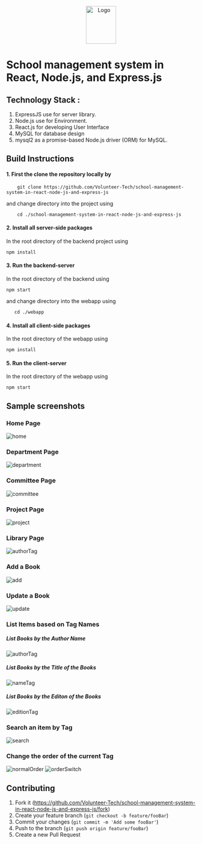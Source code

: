 <p align="center">
  <a href="#">
    <img src="https://github.com/Volunteer-Tech/school-management-system-in-react-node-js-and-express-js/blob/main/webapp/src/images/project-lg.png" alt="Logo" width="80" height="100">
  </a>

  # School management system in React, Node.js,  and Express.js


## Technology Stack :

1.  ExpressJS use for server library.
2.  Node.js use for Environment.
3.  React.js for developing User Interface
4.  MySQL for database design
5.  mysql2 as a promise-based Node.js driver (ORM) for MySQL.


## Build Instructions

#### 1. First the clone the repository locally by

```
    git clone https://github.com/Volunteer-Tech/school-management-system-in-react-node-js-and-express-js
```

and change directory into the project using

```
    cd ./school-management-system-in-react-node-js-and-express-js
```

#### 2. Install all server-side packages

In the root directory of the backend project using

```
npm install
```

#### 3. Run the backend-server

In the root directory of the backend using

```
npm start

```

and change directory into the webapp using

```
   cd ./webapp
```

#### 4. Install all client-side packages

In the root directory of the webapp using

```
npm install
```

#### 5. Run the client-server

In the root directory of the webapp using

```
npm start
```

<p align="center">
  
  ## Sample screenshots 
<h3>Home Page</h3>
<img src="https://github.com/Volunteer-Tech/school-management-system-in-react-node-js-and-express-js/blob/main/public/docs/home.png" alt="home">
<h3>Department Page</h3>
<img src="https://github.com/Volunteer-Tech/school-management-system-in-react-node-js-and-express-js/blob/main/public/docs/department.png" alt="department">
<h3>Committee Page</h3>
<img src="https://github.com/Volunteer-Tech/school-management-system-in-react-node-js-and-express-js/blob/main/public/docs/committee.png" alt="committee">
<h3>Project Page</h3>
<img src="https://github.com/Volunteer-Tech/school-management-system-in-react-node-js-and-express-js/blob/main/public/docs/project.png" alt="project">
<h3>Library Page</h3>
<img src="https://github.com/Volunteer-Tech/school-management-system-in-react-node-js-and-express-js/blob/main/public/docs/authorTag.png" alt="authorTag">
<h3>Add a Book</h3>
<img src="https://github.com/Volunteer-Tech/school-management-system-in-react-node-js-and-express-js/blob/main/public/docs/add.png" alt="add">
<h3>Update a Book</h3>
<img src="https://github.com/Volunteer-Tech/school-management-system-in-react-node-js-and-express-js/blob/main/public/docs/update.png" alt="update">
<h3>List Items based on Tag Names</h3>
<h5>List Books by the Author Name</h5>
<img src="https://github.com/Volunteer-Tech/school-management-system-in-react-node-js-and-express-js/blob/main/public/docs/authorTag.png" alt="authorTag">
<h5>List Books by the Title of the Books</h5>
<img src="https://github.com/Volunteer-Tech/school-management-system-in-react-node-js-and-express-js/blob/main/public/docs/nameTag.png" alt="nameTag">
<h5>List Books by the Editon of the Books</h5>
<img src="https://github.com/Volunteer-Tech/school-management-system-in-react-node-js-and-express-js/blob/main/public/docs/edition.png" alt="editionTag">
<h3> Search an item by Tag</h3>
<img src="https://github.com/Volunteer-Tech/school-management-system-in-react-node-js-and-express-js/blob/main/public/docs/search.png" alt="search">
<h3> Change the order of the current Tag</h3>
<img src="https://github.com/Volunteer-Tech/school-management-system-in-react-node-js-and-express-js/blob/main/public/docs/edition.png" alt="normalOrder">
<img src="https://github.com/Volunteer-Tech/school-management-system-in-react-node-js-and-express-js/blob/main/public/docs/editionOrder.png" alt="orderSwitch">
</p>


## Contributing

1.  Fork it (https://github.com/Volunteer-Tech/school-management-system-in-react-node-js-and-express-js/fork)
2.  Create your feature branch (`git checkout -b feature/fooBar`)
3.  Commit your changes (`git commit -m 'Add some fooBar'`)
4.  Push to the branch (`git push origin feature/fooBar`)
5.  Create a new Pull Request
